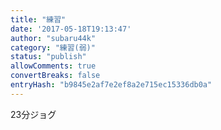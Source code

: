 ```yaml
---
title: "練習"
date: '2017-05-18T19:13:47'
author: "subaru44k"
category: "練習(弱)"
status: "publish"
allowComments: true
convertBreaks: false
entryHash: "b9845e2af7e2ef8a2e715ec15336db0a"
---
```

23分ジョグ
